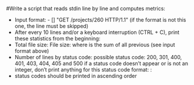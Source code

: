 #Write a script that reads stdin line by line and computes metrics:

- Input format: <IP Address> - [<date>] "GET /projects/260 HTTP/1.1" <status code> <file size> (if the format is not 
this one, the line must be skipped)
- After every 10 lines and/or a keyboard interruption (CTRL + C), print these statistics from the beginning:
- Total file size: File size: <total size>
where <total size> is the sum of all previous <file size> (see input format above)
- Number of lines by status code:
possible status code: 200, 301, 400, 401, 403, 404, 405 and 500
if a status code doesn’t appear or is not an integer, don’t print anything for this status code
format: <status code>: <number>
- status codes should be printed in ascending order